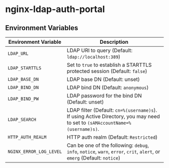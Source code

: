# nginx-ldap-auth-portal

## Environment Variables

| Environment Variable | Description |
|-----|-----|
| `LDAP_URL` | LDAP URI to query (Default: `ldap://localhost:389`) |
| `LDAP_STARTTLS` | Set to `true` to establish a STARTTLS protected session (Default: `false`) |
| `LDAP_BASE_DN` | LDAP base DN (Default: unset) |
| `LDAP_BIND_DN` | LDAP bind DN (Default: `anonymous`) |
| `LDAP_BIND_PW` | LDAP password for the bind DN (Default: unset) |
| `LDAP_SEARCH` | LDAP filter (Default: `cn=%(username)s`). If using Active Directory, you may need to set to `(sAMAccountName=%(username)s)`. |
| `HTTP_AUTH_REALM` | HTTP auth realm (Default: `Restricted`) |
| `NGINX_ERROR_LOG_LEVEL` | Can be one of the following: `debug`, `info`, `notice`, `warn`, `error`, `crit`, `alert`, or `emerg` (Default: `notice`) |

